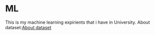 # ML

This is my machine learning expirients that i have in University. About dataset:[About dataset](https://www.kaggle.com/datasets/thehapyone/uci-online-news-popularity-data-set/data)
